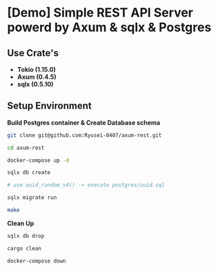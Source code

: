 # [Demo] Simple REST API Server powerd by Axum & sqlx & Postgres

## Use Crate's

- **Tokio (1.15.0)**
- **Axum (0.4.5)**
- **sqlx (0.5.10)**

## Setup Environment

**Build Postgres container & Create Database schema**

```sh
git clone git@github.com:Ryusei-0407/axum-rest.git

cd axum-rest

docker-compose up -d

sqlx db create

# use uuid_random_v4() -> execute postgres/uuid.sql

sqlx migrate run

make
```

**Clean Up**

```sh
sqlx db drop

cargo clean

docker-compose down
```
